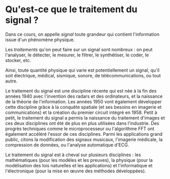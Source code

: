 # Qu'est-ce que le traitement du signal ?

Dans ce cours, on appelle _signal_ toute grandeur
qui contient l'information issue d'un phénomène physique.

Les _traitements_ qu'on peut faire sur un signal sont nombreux :
on peut l'analyser, le détecter, le mesurer, le filtrer, le synthétiser, le coder, le stocker, etc.

Ainsi, toute quantité physique qui varie est potentiellement un signal, qu'il soit électrique,
médical, sismique, sonore, de télécommunications, ou tout autre.

Le traitement du signal est une discipline récente qui est née à la fin des années 1940
avec l'invention des radars et des ordinateurs, et la naissance de la théorie de l'information.
Les années 1950 vont également développer cette discipline grâce à la conquête spatiale
(et ses besoins en imagerie et communications)
et la création du premier circuit intégré en 1958.
Petit à petit, le traitement du signal a permis la naissance du traitement d'images
et ces deux disciplines ont été de plus en plus utilisées dans l'industrie.
Des progrès techniques comme le microprocesseur ou l'algorithme FFT
ont également accéléré l'essor de ces disciplines.
Parmi les applications grand public, citons la modification des signaux musicaux,
l'imagerie médicale, la compression de données, ou l'analyse automatique d'ECG.

Le traitement du signal est à cheval sur plusieurs disciplines :
les mathématiques (pour les modèles et les preuves),
la physique (pour la modélisation des lois naturelles et les applications)
et l'informatique et l'électronique (pour la mise en œuvre des méthodes développées).